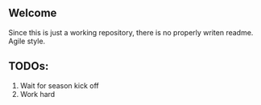 ## Welcome

Since this is just a working repository, there is no properly writen readme.
Agile style.

## TODOs:

1. Wait for season kick off
2. Work hard
